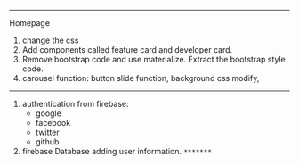 ***
Homepage
1. change the css
2. Add components called feature card and developer card.
3. Remove bootstrap code and use materialize. Extract the bootstrap style code.
4. carousel function: button slide function, background css modify, 


***
1. authentication from firebase:
    * google 
    * facebook
    * twitter 
    * github
2. firebase Database adding user information. `*******`